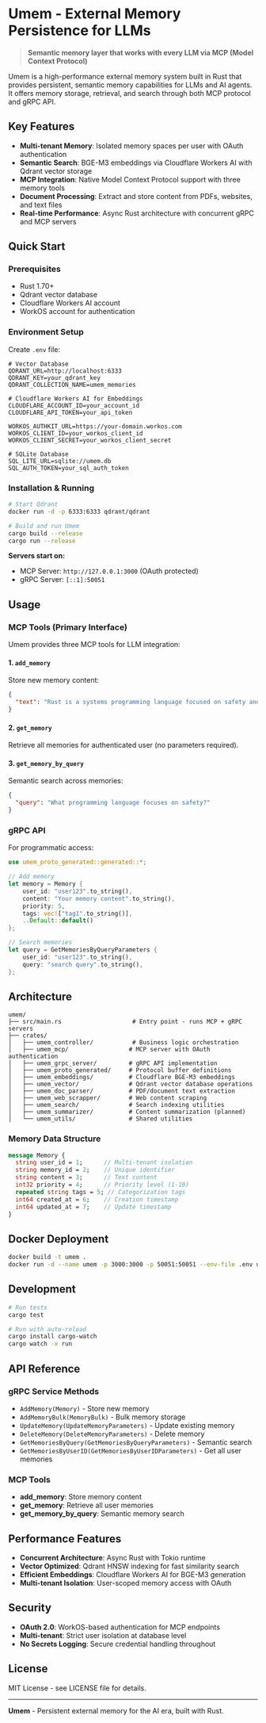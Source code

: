 # Umem - External Memory Persistence for LLMs

> **Semantic memory layer that works with every LLM via MCP (Model Context Protocol)**

Umem is a high-performance external memory system built in Rust that provides persistent, semantic memory capabilities for LLMs and AI agents. It offers memory storage, retrieval, and search through both MCP protocol and gRPC API.

## Key Features

- **Multi-tenant Memory**: Isolated memory spaces per user with OAuth authentication
- **Semantic Search**: BGE-M3 embeddings via Cloudflare Workers AI with Qdrant vector storage  
- **MCP Integration**: Native Model Context Protocol support with three memory tools
- **Document Processing**: Extract and store content from PDFs, websites, and text files
- **Real-time Performance**: Async Rust architecture with concurrent gRPC and MCP servers

## Quick Start

### Prerequisites
- Rust 1.70+
- Qdrant vector database
- Cloudflare Workers AI account  
- WorkOS account for authentication

### Environment Setup

Create `.env` file:
```env
# Vector Database
QDRANT_URL=http://localhost:6333
QDRANT_KEY=your_qdrant_key
QDRANT_COLLECTION_NAME=umem_memories

# Cloudflare Workers AI for Embeddings
CLOUDFLARE_ACCOUNT_ID=your_account_id
CLOUDFLARE_API_TOKEN=your_api_token

WORKOS_AUTHKIT_URL=https://your-domain.workos.com
WORKOS_CLIENT_ID=your_workos_client_id
WORKOS_CLIENT_SECRET=your_workos_client_secret

# SQLite Database
SQL_LITE_URL=sqlite://umem.db
SQL_AUTH_TOKEN=your_sql_auth_token
```

### Installation & Running

```bash
# Start Qdrant
docker run -d -p 6333:6333 qdrant/qdrant

# Build and run Umem
cargo build --release
cargo run --release
```

**Servers start on:**
- MCP Server: `http://127.0.0.1:3000` (OAuth protected)
- gRPC Server: `[::1]:50051`

## Usage

### MCP Tools (Primary Interface)

Umem provides three MCP tools for LLM integration:

#### 1. `add_memory`
Store new memory content:
```json
{
  "text": "Rust is a systems programming language focused on safety and performance"
}
```

#### 2. `get_memory` 
Retrieve all memories for authenticated user (no parameters required).

#### 3. `get_memory_by_query`
Semantic search across memories:
```json
{
  "query": "What programming language focuses on safety?"
}
```

### gRPC API

For programmatic access:

```rust
use umem_proto_generated::generated::*;

// Add memory
let memory = Memory {
    user_id: "user123".to_string(),
    content: "Your memory content".to_string(),
    priority: 5,
    tags: vec!["tag1".to_string()],
    ..Default::default()
};

// Search memories
let query = GetMemoriesByQueryParameters {
    user_id: "user123".to_string(),
    query: "search query".to_string(),
};
```

## Architecture

```
umem/
├── src/main.rs                    # Entry point - runs MCP + gRPC servers
├── crates/
│   ├── umem_controller/           # Business logic orchestration
│   ├── umem_mcp/                 # MCP server with OAuth authentication  
│   ├── umem_grpc_server/         # gRPC API implementation
│   ├── umem_proto_generated/     # Protocol buffer definitions
│   ├── umem_embeddings/          # Cloudflare BGE-M3 embeddings
│   ├── umem_vector/              # Qdrant vector database operations
│   ├── umem_doc_parser/          # PDF/document text extraction
│   ├── umem_web_scrapper/        # Web content scraping
│   ├── umem_search/              # Search indexing utilities
│   ├── umem_summarizer/          # Content summarization (planned)
│   └── umem_utils/               # Shared utilities
```

### Memory Data Structure

```protobuf
message Memory {
  string user_id = 1;      // Multi-tenant isolation
  string memory_id = 2;    // Unique identifier
  string content = 3;      // Text content
  int32 priority = 4;      // Priority level (1-10)  
  repeated string tags = 5; // Categorization tags
  int64 created_at = 6;    // Creation timestamp
  int64 updated_at = 7;    // Update timestamp
}
```

## Docker Deployment

```bash
docker build -t umem .
docker run -d --name umem -p 3000:3000 -p 50051:50051 --env-file .env umem
```

## Development

```bash
# Run tests
cargo test

# Run with auto-reload
cargo install cargo-watch
cargo watch -x run
```

## API Reference

### gRPC Service Methods
- `AddMemory(Memory)` - Store new memory
- `AddMemoryBulk(MemoryBulk)` - Bulk memory storage
- `UpdateMemory(UpdateMemoryParameters)` - Update existing memory
- `DeleteMemory(DeleteMemoryParameters)` - Delete memory
- `GetMemoriesByQuery(GetMemoriesByQueryParameters)` - Semantic search
- `GetMemoriesByUserID(GetMemoriesByUserIDParameters)` - Get all user memories

### MCP Tools
- **add_memory**: Store memory content  
- **get_memory**: Retrieve all user memories
- **get_memory_by_query**: Semantic memory search

## Performance Features

- **Concurrent Architecture**: Async Rust with Tokio runtime
- **Vector Optimized**: Qdrant HNSW indexing for fast similarity search
- **Efficient Embeddings**: Cloudflare Workers AI for BGE-M3 generation
- **Multi-tenant Isolation**: User-scoped memory access with OAuth

## Security

- **OAuth 2.0**: WorkOS-based authentication for MCP endpoints
- **Multi-tenant**: Strict user isolation at database level  
- **No Secrets Logging**: Secure credential handling throughout

## License

MIT License - see LICENSE file for details.

---

**Umem** - Persistent external memory for the AI era, built with Rust.